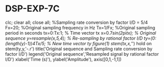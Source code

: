 # DSP-EXP-7C
clc;
clear all;
close all; %Sampling rate conversion by factor I/D = 5/4
Fx=20; %Original sampling frequency in Hz
Tx=1/Fx; %Original sampling period in seconds
tx=0:Tx:1; % Time vector tx
x=0.7*sin(2*pi*tx); % Original sequence
y=resample(x,5,4); % Re-sampling by rational factor I/D
ty=(0:(length(y)-1))*4*Tx/5; % New time vector ty
figure(1)
stem(tx,x,'*')
hold on
stem(ty,y,'-.r')
title('Original sequence and Sampling rate conversion by
factor I/D')
legend('Original sequence','Resampled signal by rational
factor I/D')
xlabel('Time (s)'),
ylabel('Amplitude'),
axis([0,1,-1,1])
